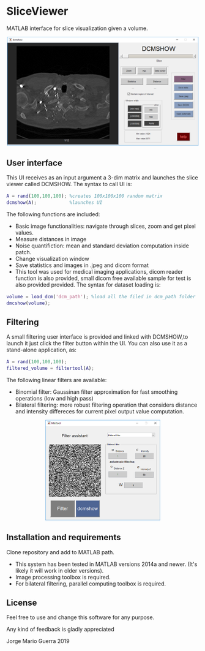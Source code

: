# SliceViewer
MATLAB interface for slice visualization given a volume.

<center>
<img src="images/dcm.png" width=500>
</center>

## User interface 
This UI receives as an input argument a 3-dim matrix and launches the slice viewer called DCMSHOW.
The syntax to call UI is:

``` matlab
A = rand(100,100,100); %creates 100x100x100 random matrix
dcmshow(A);            %launches UI
```

The following functions are included:
* Basic image functionalities: navigate through slices, zoom and get pixel values.
* Measure distances in image
* Noise quantifiction: mean and standard deviation computation inside patch.
* Change visualization window
* Save statistics and images in .jpeg and dicom format
* This tool was used for medical imaging applications, dicom reader function is also provided, small dicom free available sample for test is also provided provided. The syntax for dataset loading is:

``` matlab
volume = load_dcm('dcm_path'); %load all the filed in dcm_path folder
dmcshow(volume);
```

## Filtering
A small filtering user interface is provided and linked with DCMSHOW,to launch it just click the filter button within the UI.
You can also use it as a stand-alone application, as:
``` matlab
A = rand(100,100,100); 
filtered_volume = filtertool(A);
```
The following linear filters are available:
* Binomial filter: Gaussinan filter approximation for fast smoothing operations (low and high pass)
* Bilateral filtering: more robust filtering operation that considers distance and intensity differeces for current pixel output value computation.


<center>
<img src="images/filter.png" width=300>
</center>


## Installation and requirements
Clone repository and add to MATLAB path.

* This system has been tested in MATLAB versions 2014a and newer. (It's likely it will work in older versions).
* Image processing toolbox is required.
* For bilateral filtering, parallel computing toolbox is required.


## License
Feel free to use and change this software for any purpose.

Any kind of feedback is gladly appreciated

Jorge Mario Guerra 2019